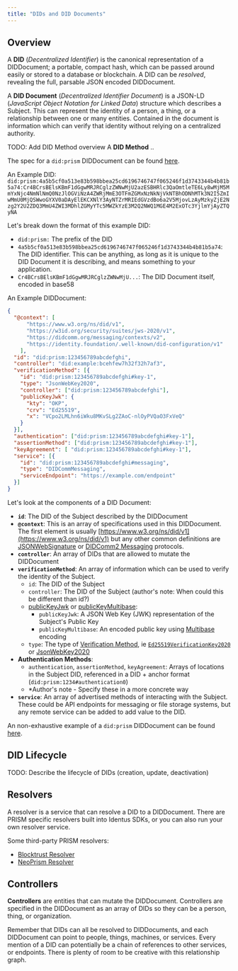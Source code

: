 ```yaml
---
title: "DIDs and DID Documents"
---
```

## Overview

A **DID** (*Decentralized Identifier*) is the canonical representation of a DIDDocument; a portable, compact hash, which can be passed around easily or stored to a database or blockchain. A DID can be *resolved*, revealing the full, parsable JSON encoded DIDDocument.

A **DID Document** (*Decentralized Identifier Document*) is a JSON-LD (*JavaScript Object Notation for Linked Data*) structure which describes a Subject. This can represent the identity of a person, a thing, or a relationship between one or many entities. Contained in the document is information which can verify that identity without relying on a centralized authority.

TODO: Add DID Method overview
A **DID Method** ..


The spec for a `did:prism` DIDDocument can be found [here](https://github.com/input-output-hk/prism-did-method-spec/blob/main/w3c-spec/PRISM-method.md#did-documents).

An Example DID:
`
did:prism:4a5b5cf0a513e83b598bbea25cd6196746747f065246f1d3743344b4b81b5a74:Cr4BCrsBElsKBmF1dGgwMRJRCglzZWNwMjU2azESBHRlc3QaOmtleTE6Ly8wMjM5MmYxNjc4NmNlNmQ0NzJlOGViNzA4ZWRjMmE3OTFmZGMxNzNkNjVkNTBhODNhMTk3N2I5ZmIwMmU0MjQSWwoGYXV0aDAyElEKCXNlY3AyNTZrMRIEdGVzdBo6a2V5MjovLzAyMzkyZjE2Nzg2Y2U2ZDQ3MmU4ZWI3MDhlZGMyYTc5MWZkYzE3M2Q2NWQ1MGE4M2ExOTc3YjlmYjAyZTQyNA
`

Let's break down the format of this example DID:

- `did:prism:` The prefix of the DID
- `4a5b5cf0a513e83b598bbea25cd6196746747f065246f1d3743344b4b81b5a74`: The DID identifier.  This can be anything, as long as it is unique to the DID Document it is describing, and means something to your application.
- `Cr4BCrsBElsKBmF1dGgwMRJRCglzZWNwMjU...`: The DID Document itself, encoded in base58

An Example DIDDocument:

```json
{
  "@context": [
      "https://www.w3.org/ns/did/v1",
      "https://w3id.org/security/suites/jws-2020/v1",
      "https://didcomm.org/messaging/contexts/v2",
      "https://identity.foundation/.well-known/did-configuration/v1"
    ],
  "id": "did:prism:123456789abcdefghi",
  "controller": "did:example:bcehfew7h32f32h7af3",
  "verificationMethod": [{
    "id": "did:prism:123456789abcdefghi#key-1",
    "type": "JsonWebKey2020",
    "controller": ["did:prism:123456789abcdefghi"],
    "publicKeyJwk": {
      "kty": "OKP",
      "crv": "Ed25519",
      "x": "VCpo2LMLhn6iWku8MKvSLg2ZAoC-nlOyPVQaO3FxVeQ"
    }
  }],
  "authentication": ["did:prism:123456789abcdefghi#key-1"],
  "assertionMethod": ["did:prism:123456789abcdefghi#key-1"],
  "keyAgreement": [ "did:prism:123456789abcdefghi#key-1"],
  "service": [{
    "id": "did:prism:123456789abcdefghi#messaging",
    "type": "DIDCommMessaging",
    "serviceEndpoint": "https://example.com/endpoint"
  }]
}
```

Let's look at the components of a DID Document:

- **`id`**: The DID of the Subject described by the DIDDocument
- **`@context`**: This is an array of specifications used in this DIDDocument.  The first element is usually [https://www.w3.org/ns/did/v1](https://www.w3.org/ns/did/v1) but any other common definitions are [JSONWebSignature](https://w3id.org/security/suites/jws-2020/v1) or [DIDComm2 Messaging](https://didcomm.org/messaging/contexts/v2) protocols.
- **`controller`**: An array of DIDs that are allowed to mutate the DIDDocument
- **`verificationMethod`**: An array of information which can be used to verify the identity of the Subject.
    - `id`: The DID of the Subject
    - `controller`: The DID of the Subject (author's note: When could this be different than id?)
    - [publicKeyJwk](https://www.w3.org/TR/did-core/#dfn-publickeyjwk) or [publicKeyMultibase](https://www.w3.org/TR/did-core/#dfn-publickeymultibase): 
        - `publicKeyJwk`: A JSON Web Key (JWK) representation of the Subject's Public Key
        - `publicKeyMultibase`: An encoded public key using [Multibase](https://www.ietf.org/archive/id/draft-multiformats-multibase-08.html) encoding
    - `type`: The type of [Verification Method](https://www.w3.org/TR/did-core/#dfn-verification-method), ie [`Ed25519VerificationKey2020`](https://www.w3.org/community/reports/credentials/CG-FINAL-di-eddsa-2020-20220724/#ed25519verificationkey2020) or [JsonWebKey2020](https://www.w3.org/community/reports/credentials/CG-FINAL-lds-jws2020-20220721/#json-web-key-2020)
- **Authentication Methods**:
    -   `authentication`, `assertionMethod`, `keyAgreement`: Arrays of locations in the Subject DID, referenced in a DID + anchor format (`did:prism:1234#authentication0`)
    - *Author's note - Specify these in a more concrete way
- **`service`**: An array of advertised methods of interacting with the Subject. These could be API endpoints for messaging or file storage systems, but any remote service can be added to add value to the DID.

An non-exhaustive example of a `did:prism` DIDDocument can be found [here](https://github.com/input-output-hk/prism-did-method-spec/blob/main/w3c-spec/PRISM-method.md#example-did-document-json-ld).

## DID Lifecycle

TODO: Describe the lifecycle of DIDs (creation, update, deactivation)

## Resolvers

A resolver is a service that can resolve a DID to a DIDDocument.  There are PRISM specific resolvers built into Identus SDKs, or you can also run your own resolver service.

Some third-party PRISM resolvers:

- [Blocktrust Resolver](https://analytics.blocktrust.dev/resolve)
- [NeoPrism Resolver](https://neoprism.patlo.dev/resolver)

## Controllers

**Controllers** are entities that can mutate the DIDDocument. Controllers are specified in the DIDDocument as an array of DIDs so they can be a person, thing, or organization.

Remember that DIDs can all be resolved to DIDDocuments, and each DIDDocument can point to people, things, machines, or services. Every mention of a DID can potentially be a chain of references to other services, or endpoints.  There is plenty of room to be creative with this relationship graph.